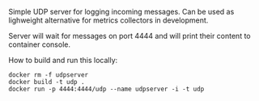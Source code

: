 Simple UDP server for logging incoming messages.
Can be used as lighweight alternative for metrics collectors in development.

Server will wait for messages on port 4444 and will print their content to container console.

How to build and run this locally:
```
docker rm -f udpserver
docker build -t udp .
docker run -p 4444:4444/udp --name udpserver -i -t udp
```

